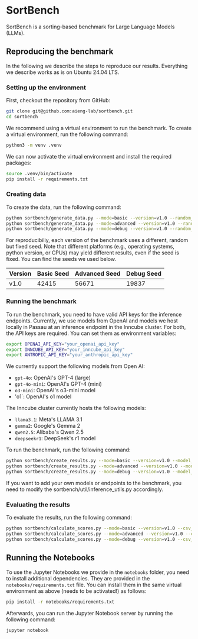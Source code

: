 # SortBench

SortBench is a sorting-based benchmark for Large Language Models (LLMs).

## Reproducing the benchmark

In the following we describe the steps to reproduce our results. Everything we describe works as is on Ubuntu 24.04 LTS. 

### Setting up the environment

First, checkout the repository from GitHub:

```bash
git clone git@github.com:aieng-lab/sortbench.git
cd sortbench
```

We recommend using a virtual environment to run the benchmark. To create a virtual environment, run the following command:

```bash
python3 -m venv .venv
```

We can now activate the virtual environment and install the required packages:

```bash
source .venv/bin/activate
pip install -r requirements.txt
```

### Creating data

To create the data, run the following command:

```bash
python sortbench/generate_data.py --mode=basic --version=v1.0 --random_seed=42415
python sortbench/generate_data.py --mode=advanced --version=v1.0 --random_seed=56671
python sortbench/generate_data.py --mode=debug --version=v1.0 --random_seed=56671
```

For reproducibiliy, each version of the benchmark uses a different, random but fixed seed. Note that different platforms (e.g., operating systems, python version, or CPUs) may yield different results, even if the seed is fixed. You can find the seeds we used below. 

| Version | Basic Seed | Advanced Seed | Debug Seed |
| ------- | ---------- | ------------- | ---------- |
| v1.0    | 42415      | 56671         | 19837      |

### Running the benchmark

To run the benchmark, you need to have valid API keys for the inference endpoints. Currently, we use models from OpenAI and models we host locally in Passau at an inference endpoint in the Inncube cluster. For both, the API keys are required. You can set them as environment variables:

```bash
export OPENAI_API_KEY="your_openai_api_key"
export INNCUBE_API_KEY="your_inncube_api_key"
export ANTROPIC_API_KEY="your_anthropic_api_key"
```

We currently support the following models from Open AI:
- `gpt-4o`: OpenAI's GPT-4 (large)
- `gpt-4o-mini`: OpenAI's GPT-4 (mini)
- `o3-mini`: OpenAI's o3-mini model
- 'o1`: OpenAI's o1 model

The Inncube cluster currently hosts the following models:
- `llama3.1`: Meta's LLAMA 3.1
- `gemma2`: Google's Gemma 2
- `qwen2.5`: Alibaba's Qwen 2.5
- `deepseekr1`: DeepSeek's r1 model

To run the benchmark, run the following command:

```bash
python sortbench/create_results.py --mode=basic --version=v1.0 --model_names gpt-4o gpt-4o-mini gpt-o3-mini llama-3.1 deepseekr1 claude-3-5-haiku-20241022 claude-3-5-sonnet-20241022
python sortbench/create_results.py --mode=advanced --version=v1.0 --model_names gpt-4o gpt-4o-mini
python sortbench/create_results.py --mode=debug --version=v1.0 --model_names gpt-4o gpt-4o-mini
```

If you want to add your own models or endpoints to the benchmark, you need to modify the sortbench/util/inference_utils.py accordingly. 

### Evaluating the results

To evaluate the results, run the following command:

```bash
python sortbench/calculate_scores.py --mode=basic --version=v1.0 --csv_file="scores/scores_basic_v1.0.csv"
python sortbench/calculate_scores.py --mode=advanced --version=v1.0 --csv_file="scores/scores_basic_v1.0.csv"
python sortbench/calculate_scores.py --mode=debug --version=v1.0 --csv_file="scores/scores_basic_v1.0.csv"
```

## Running the Notebooks

To use the Jupyter Notebooks we provide in the `notebooks` folder, you need to install additional dependencies. They are provided in the `notebooks/requirements.txt` file. You can install them in the same virtual environment as above (needs to be activated!) as follows:

```bash
pip install -r notebooks/requirements.txt
```

Afterwards, you can run the Jupyter Notebook server by running the following command:

```bash
jupyter notebook
```
